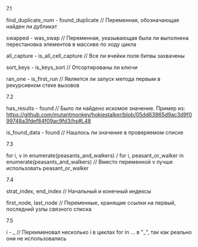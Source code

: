 7.1

find_duplicate_num - found_duplicate
// Переменная, обозначающая найден ли дубликат

swapped - was_swap
// Переменная, указывающая была ли выполнена перестановка элементов в массиве по ходу цикла

all_capture - is_all_cell_capture
// Все ли ячейки поля битвы захвачены

sort_keys - is_keys_sort
// Отсортированы ли ключи

ran_one - is_first_run
// Является ли запуск метода первым в рекурсивном стеке вызовов

7.2

has_results - found
// Было ли найдено искомое значение. Пример из: https://github.com/mutantmonkey/hokiestalker/blob/05dd63965d9ac3d9f099748a3fdef84f09ac9fd3/hs#L48

is_found_data - found
// Нашлось ли значение в проверяемом списке

7.3

for i, v in enumerate(peasants_and_walkers) / for i, peasant_or_walker in enumerate(peasants_and_walkers)
// Вместо переменной v лучше использовать peasant_or_walker

7.4

strat_index, end_index
// Начальный и конечный индексы

first_node, last_node
// Переменные, хранящие ссылки на первый, последний узлы связного списка

7.5

i - _
// Переименовал несколько i в циклах for in ... в "_", так как реально они не использовались
